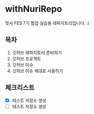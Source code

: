 # withNuriRepo
멋사 FES 7기 협업 실습용 레파지토리입니다. :)

## 목차
1. 깃허브 레파지토리 준비하기
2. 깃허브 프로젝트
3. 깃허브 이슈
4. 깃허브 이슈 제대로 사용하기

## 체크리스트
- [X] 테스트 저장소 생성
- [ ] 테스트 저장소 생성

